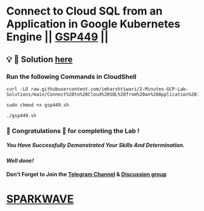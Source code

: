 # Connect to Cloud SQL from an Application in Google Kubernetes Engine || [GSP449](https://www.cloudskillsboost.google/games/6151/labs/39037) ||

## 💡 🔑 Solution [here](https://youtu.be/GA0FgNbanEo)

### Run the following Commands in CloudShell

```
curl -LO raw.githubusercontent.com/imharshtiwari/2-Minutes-GCP-Lab-Solutions/main/Connect%20to%20Cloud%20SQL%20from%20an%20Application%20in%20Google%20Kubernetes%20Engine/gsp449.sh

sudo chmod +x gsp449.sh

./gsp449.sh
```

### 🐼 Congratulations 🎉 for completing the Lab !

##### *You Have Successfully Demonstrated Your Skills And Determination.*

#### *Well done!*

#### Don't Forget to Join the [Telegram Channel](https://t.me/sparkwave.01) & [Discussion group](https://t.me/sparkwave.01chats)

# [SPARKWAVE](https://www.youtube.com/@sparkwave.01)
